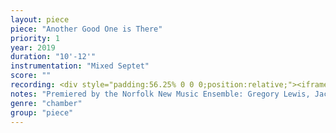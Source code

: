 ```yaml
---
layout: piece
piece: "Another Good One is There"
priority: 1
year: 2019
duration: "10'-12'"
instrumentation: "Mixed Septet"
score: ""
recording: <div style="padding:56.25% 0 0 0;position:relative;"><iframe src="https://player.vimeo.com/video/376290644?h=980fa14304&amp;badge=0&amp;autopause=0&amp;player_id=0&amp;app_id=58479" frameborder="0" allow="autoplay; fullscreen; picture-in-picture" allowfullscreen style="position:absolute;top:0;left:0;width:100%;height:100%;" title="Another Good One is There"></iframe></div><script src="https://player.vimeo.com/api/player.js"></script>
notes: "Premiered by the Norfolk New Music Ensemble: Gregory Lewis, Jacob Schafer (violin), Bethany Hargreaves (viola), Scott Leger (horn), Yu-Ting Cheng (clarinet), Andrew Sledge (bassoon), and Yifei Xu (Piano). The Music Shed, Norfolk, CT."
genre: "chamber"
group: "piece"
---
```

